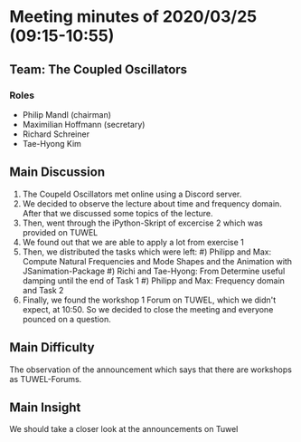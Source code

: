 # Meeting minutes of 2020/03/25 (09:15-10:55)

## Team: The Coupled Oscillators
### Roles
  - Philip Mandl (chairman)
  - Maximilian Hoffmann (secretary)
  - Richard Schreiner
  - Tae-Hyong Kim


## Main Discussion
1. The Coupeld Oscillators met online using a Discord server.
2. We decided to observe the lecture about time and frequency domain. After that we discussed some topics of the lecture.
3. Then, went through the iPython-Skript of excercise 2 which was provided on TUWEL
4. We found out that we are able to apply a lot from exercise 1
5. Then, we distributed the tasks which were left:
      #) Philipp and Max: Compute Natural Frequencies and Mode Shapes and the Animation with JSanimation-Package
      #) Richi and Tae-Hyong: From Determine useful damping until the end of Task 1
      #) Philipp and Max: Frequency domain and Task 2
 6. Finally, we found the workshop 1 Forum on TUWEL, which we didn't expect, at 10:50. So we decided to close the meeting and everyone     pounced on a question.


## Main Difficulty
The observation of the announcement which says that there are workshops as TUWEL-Forums.

## Main Insight
We should take a closer look at the announcements on Tuwel
